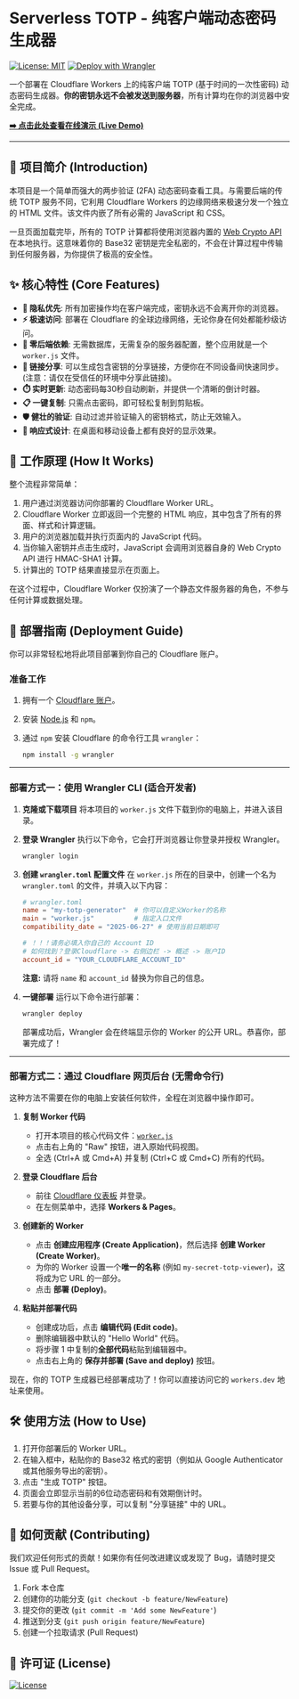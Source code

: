 # Serverless TOTP - 纯客户端动态密码生成器

[![License: MIT](https://img.shields.io/badge/License-MIT-yellow.svg?style=flat-square)](https://opensource.org/licenses/MIT)
[![Deploy with Wrangler](https://img.shields.io/badge/Deploy_with-Wrangler-f38020?style=flat-square&logo=cloudflare)](https://developers.cloudflare.com/workers/wrangler/)

一个部署在 Cloudflare Workers 上的纯客户端 TOTP (基于时间的一次性密码) 动态密码生成器。**你的密钥永远不会被发送到服务器**，所有计算均在你的浏览器中安全完成。

**[➡️ 点击此处查看在线演示 (Live Demo)](https://2fa.frp.gs)**

---

## 📖 项目简介 (Introduction)

本项目是一个简单而强大的两步验证 (2FA) 动态密码查看工具。与需要后端的传统 TOTP 服务不同，它利用 Cloudflare Workers 的边缘网络来极速分发一个独立的 HTML 文件。该文件内嵌了所有必需的 JavaScript 和 CSS。

一旦页面加载完毕，所有的 TOTP 计算都将使用浏览器内置的 [Web Crypto API](https://developer.mozilla.org/en-US/docs/Web/API/Web_Crypto_API) 在本地执行。这意味着你的 Base32 密钥是完全私密的，不会在计算过程中传输到任何服务器，为你提供了极高的安全性。

## ✨ 核心特性 (Core Features)

* **🔐 隐私优先**: 所有加密操作均在客户端完成，密钥永远不会离开你的浏览器。
* **⚡️ 极速访问**: 部署在 Cloudflare 的全球边缘网络，无论你身在何处都能秒级访问。
* **🚫 零后端依赖**: 无需数据库，无需复杂的服务器配置，整个应用就是一个 `worker.js` 文件。
* **🔗 链接分享**: 可以生成包含密钥的分享链接，方便你在不同设备间快速同步。 (注意：请仅在受信任的环境中分享此链接)。
* **⏱️ 实时更新**: 动态密码每30秒自动刷新，并提供一个清晰的倒计时器。
* **📋 一键复制**: 只需点击密码，即可轻松复制到剪贴板。
* **🛡️ 健壮的验证**: 自动过滤并验证输入的密钥格式，防止无效输入。
* **📱 响应式设计**: 在桌面和移动设备上都有良好的显示效果。

## 🤔 工作原理 (How It Works)

整个流程非常简单：

1. 用户通过浏览器访问你部署的 Cloudflare Worker URL。
2. Cloudflare Worker 立即返回一个完整的 HTML 响应，其中包含了所有的界面、样式和计算逻辑。
3. 用户的浏览器加载并执行页面内的 JavaScript 代码。
4. 当你输入密钥并点击生成时，JavaScript 会调用浏览器自身的 Web Crypto API 进行 HMAC-SHA1 计算。
5. 计算出的 TOTP 结果直接显示在页面上。

在这个过程中，Cloudflare Worker 仅扮演了一个静态文件服务器的角色，不参与任何计算或数据处理。

## 🚀 部署指南 (Deployment Guide)

你可以非常轻松地将此项目部署到你自己的 Cloudflare 账户。

### 准备工作

1. 拥有一个 [Cloudflare 账户](https://dash.cloudflare.com/sign-up)。
2. 安装 [Node.js](https://nodejs.org/) 和 `npm`。
3. 通过 `npm` 安装 Cloudflare 的命令行工具 `wrangler`：

    ```bash
    npm install -g wrangler
    ```

---

### 部署方式一：使用 Wrangler CLI (适合开发者)

1. **克隆或下载项目**
    将本项目的 `worker.js` 文件下载到你的电脑上，并进入该目录。

2. **登录 Wrangler**
    执行以下命令，它会打开浏览器让你登录并授权 Wrangler。

    ```bash
    wrangler login
    ```

3. **创建 `wrangler.toml` 配置文件**
    在 `worker.js` 所在的目录中，创建一个名为 `wrangler.toml` 的文件，并填入以下内容：

    ```toml
    # wrangler.toml
    name = "my-totp-generator"  # 你可以自定义Worker的名称
    main = "worker.js"          # 指定入口文件
    compatibility_date = "2025-06-27" # 使用当前日期即可

    # ！！！请务必填入你自己的 Account ID
    # 如何找到？登录Cloudflare -> 右侧边栏 -> 概述 -> 账户ID
    account_id = "YOUR_CLOUDFLARE_ACCOUNT_ID"
    ```

    **注意:** 请将 `name` 和 `account_id` 替换为你自己的信息。

4. **一键部署**
    运行以下命令进行部署：

    ```bash
    wrangler deploy
    ```

    部署成功后，Wrangler 会在终端显示你的 Worker 的公开 URL。恭喜你，部署完成了！

---

### 部署方式二：通过 Cloudflare 网页后台 (无需命令行)

这种方法不需要在你的电脑上安装任何软件，全程在浏览器中操作即可。

1. **复制 Worker 代码**
    * 打开本项目的核心代码文件：[`worker.js`](./worker.js)
    * 点击右上角的 "Raw" 按钮，进入原始代码视图。
    * 全选 (Ctrl+A 或 Cmd+A) 并复制 (Ctrl+C 或 Cmd+C) 所有的代码。

2. **登录 Cloudflare 后台**
    * 前往 [Cloudflare 仪表板](https://dash.cloudflare.com/) 并登录。
    * 在左侧菜单中，选择 **Workers & Pages**。

3. **创建新的 Worker**
    * 点击 **创建应用程序 (Create Application)**，然后选择 **创建 Worker (Create Worker)**。
    * 为你的 Worker 设置一个**唯一的名称** (例如 `my-secret-totp-viewer`)，这将成为它 URL 的一部分。
    * 点击 **部署 (Deploy)**。

4. **粘贴并部署代码**
    * 创建成功后，点击 **编辑代码 (Edit code)**。
    * 删除编辑器中默认的 "Hello World" 代码。
    * 将步骤 1 中复制的**全部代码**粘贴到编辑器中。
    * 点击右上角的 **保存并部署 (Save and deploy)** 按钮。

现在，你的 TOTP 生成器已经部署成功了！你可以直接访问它的 `workers.dev` 地址来使用。

## 🛠️ 使用方法 (How to Use)

1. 打开你部署后的 Worker URL。
2. 在输入框中，粘贴你的 Base32 格式的密钥（例如从 Google Authenticator 或其他服务导出的密钥）。
3. 点击 "生成 TOTP" 按钮。
4. 页面会立即显示当前的6位动态密码和有效期倒计时。
5. 若要与你的其他设备分享，可以复制 "分享链接" 中的 URL。

## 🤝 如何贡献 (Contributing)

我们欢迎任何形式的贡献！如果你有任何改进建议或发现了 Bug，请随时提交 Issue 或 Pull Request。

1. Fork 本仓库
2. 创建你的功能分支 (`git checkout -b feature/NewFeature`)
3. 提交你的更改 (`git commit -m 'Add some NewFeature'`)
4. 推送到分支 (`git push origin feature/NewFeature`)
5. 创建一个拉取请求 (Pull Request)

## 📄 许可证 (License)

[![License](https://img.shields.io/badge/License-Apache_2.0-blue.svg)](https://www.apache.org/licenses/LICENSE-2.0)

